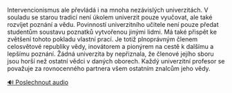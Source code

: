 
Intervencionismus ale převládá i na mnoha nezávislých univerzitách. V souladu se starou tradicí není úkolem univerzit pouze vyučovat, ale také rozvíjet poznání a vědu. Povinností univerzitního učitele není pouze předat studentům soustavu poznatků vytvořenou jinými lidmi. Má také přispět ke zvětšení tohoto pokladu vlastní prací. Je totiž plnoprávným členem celosvětové republiky vědy, inovátorem a pionýrem na cestě k dalšímu a lepšímu poznání. Žádná univerzita by nepřiznala, že členové jejího sboru jsou horší než ostatní vědci v daných oborech. Každý univerzitní profesor se považuje za rovnocenného partnera všem ostatním znalcům jeho vědy.

[🔊 Poslechnout audio](/data/7-paragraphs/audio/chapter_169/para_007-Intervencionismus-ale-pevld-i-na-mnoha-nezvisl.mp3)
